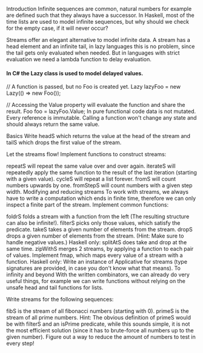﻿Introduction
Infinite sequences are common, natural numbers for example are defined such that they always have a successor. In Haskell, most of the time lists are used to model infinite sequences, but why should we check for the empty case, if it will never occur?

Streams offer an elegant alternative to model infinite data. A stream has a head element and an infinite tail, in lazy languages this is no problem, since the tail gets only evaluated when needed. But in languages with strict evaluation we need a lambda function to delay evaluation.

####  In C# the Lazy class is used to model delayed values.

// A function is passed, but no Foo is created yet.
Lazy<Foo> lazyFoo = new Lazy<Foo>(() => new Foo());

// Accessing the Value property will evaluate the function and share the result.
Foo foo = lazyFoo.Value;
In pure functional code data is not mutated. Every reference is immutable. Calling a function won't change any state and should always return the same value.

Basics
Write headS which returns the value at the head of the stream and tailS which drops the first value of the stream.

Let the streams flow!
Implement functions to construct streams:

repeatS will repeat the same value over and over again.
iterateS will repeatedly apply the same function to the result of the last iteration (starting with a given value).
cycleS will repeat a list forever.
fromS will count numbers upwards by one.
fromStepS will count numbers with a given step width.
Modifying and reducing streams
To work with streams, we always have to write a computation which ends in finite time, therefore we can only inspect a finite part of the stream. Implement common functions:

foldrS folds a stream with a function from the left (The resulting structure can also be infinite!).
filterS picks only those values, which satisfy the predicate.
takeS takes a given number of elements from the stream.
dropS drops a given number of elements from the stream. (Hint: Make sure to handle negative values.)
Haskell only: splitAtS does take and drop at the same time.
zipWithS merges 2 streams, by applying a function to each pair of values.
Implement fmap, which maps every value of a stream with a function.
Haskell only: Write an instance of Applicative for streams (type signatures are provided, in case you don't know what that means).
To infinity and beyond
With the written combinators, we can already do very useful things, for example we can write functions without relying on the unsafe head and tail functions for lists.

Write streams for the following sequences:

fibS is the stream of all fibonacci numbers (starting with 0).
primeS is the stream of all prime numbers.
Hint: The obvious definition of primeS would be with filterS and an isPrime predicate, while this sounds simple, it is not the most efficient solution (since it has to brute-force all numbers up to the given number). Figure out a way to reduce the amount of numbers to test in every step!